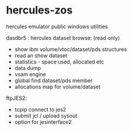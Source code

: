 # hercules-zos
hercules emulator public windows utilities


dasdbr5 : hercules dataset browse: (read only)
   
  - show ibm volume/vtoc/dataset/pds structures
  - read an show dataset
  - statistics - space used, allocated etc
  - data dump
  - vsam engine
  - global find dataset/pds member
  - allocations map for volume/dataset

ftpJES2:
  - tcpip connect to jes2
  - submit jcl / upload sysout
  - option for jesinterface2
